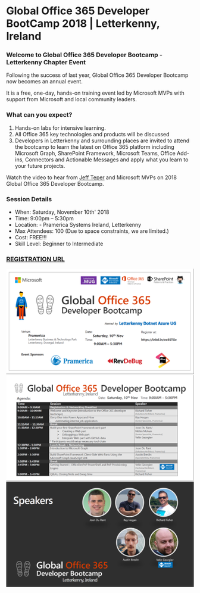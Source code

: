 # Global Office 365 Developer BootCamp 2018 | Letterkenny, Ireland


### Welcome to Global Office 365 Developer Bootcamp - Letterkenny Chapter Event

Following the success of last year, Global Office 365 Developer Bootcamp now becomes an annual event.

It is a free, one-day, hands-on training event led by Microsoft MVPs with support from Microsoft and local community leaders.

### What can you expect? ###
1. Hands-on labs for intensive learning.
2. All Office 365 key technologies and products will be discussed
3. Developers in Letterkenny and surrounding places are invited to attend the bootcamp to learn the latest on Office 365 platform including Microsoft Graph, SharePoint Framework, Microsoft Teams, Office Add-ins, Connectors and Actionable Messages and apply what you learn to your future projects.

Watch the video to hear from [Jeff Teper](https://youtu.be/V65ASGgZksw) and Microsoft MVPs on 2018 Global Office 365 Developer Bootcamp.

### Session Details ###
*  When: Saturday, November 10th' 2018
*  Time: 9:00pm – 5:30pm
* Location: - Pramerica Systems Ireland, Letterkenny
* Max Attendees: 100 (Due to space constraints, we are limited.)
* Cost: FREE!!!
* Skill Level: Beginner to Intermediate

### [REGISTRATION URL](https://www.meetup.com/lk-mug/events/255066993/)

![picture alt](https://github.com/LK-MUG/Global-O365-Dev-BootCamp-2018/blob/master/Images/o365-announcement-flyer.PNG "Global Office 365 Developer Bootcamp")
![picture alt](https://github.com/LK-MUG/Global-O365-Dev-BootCamp-2018/blob/master/Images/o365-agenda-flyer.PNG "Agenda")
![picture alt](https://github.com/LK-MUG/Global-O365-Dev-BootCamp-2018/blob/master/Images/o365-speakers-flyer.PNG "Speaker List")
